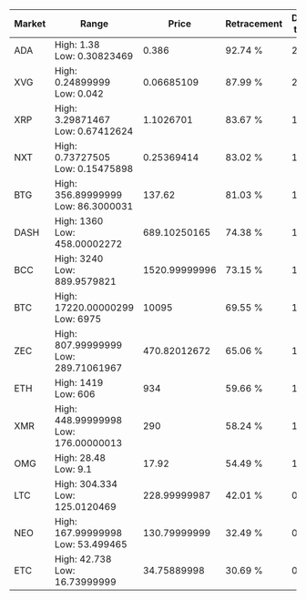 | Market | Range | Price| Retracement | Doubles to 50% |
| --- | --- | --- | --- | --- |
| ADA | High: 1.38<br />Low: 0.30823469 | 0.386 | 92.74 % | 2.19 |
| XVG | High: 0.24899999<br />Low: 0.042 | 0.06685109 | 87.99 % | 2.18 |
| XRP | High: 3.29871467<br />Low: 0.67412624 | 1.1026701 | 83.67 % | 1.80 |
| NXT | High: 0.73727505<br />Low: 0.15475898 | 0.25369414 | 83.02 % | 1.76 |
| BTG | High: 356.89999999<br />Low: 86.3000031 | 137.62 | 81.03 % | 1.61 |
| DASH | High: 1360<br />Low: 458.00002272 | 689.10250165 | 74.38 % | 1.32 |
| BCC | High: 3240<br />Low: 889.9579821 | 1520.99999996 | 73.15 % | 1.36 |
| BTC | High: 17220.00000299<br />Low: 6975 | 10095 | 69.55 % | 1.20 |
| ZEC | High: 807.99999999<br />Low: 289.71061967 | 470.82012672 | 65.06 % | 1.17 |
| ETH | High: 1419<br />Low: 606 | 934 | 59.66 % | 1.08 |
| XMR | High: 448.99999998<br />Low: 176.00000013 | 290 | 58.24 % | 1.08 |
| OMG | High: 28.48<br />Low: 9.1 | 17.92 | 54.49 % | 1.05 |
| LTC | High: 304.334<br />Low: 125.0120469 | 228.99999987 | 42.01 % | 0.00 |
| NEO | High: 167.99999998<br />Low: 53.499465 | 130.79999999 | 32.49 % | 0.00 |
| ETC | High: 42.738<br />Low: 16.73999999 | 34.75889998 | 30.69 % | 0.00 |
